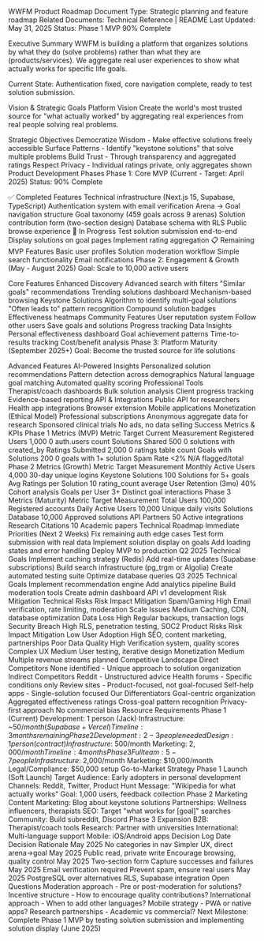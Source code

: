 WWFM Product Roadmap
Document Type: Strategic planning and feature roadmap
Related Documents: Technical Reference | README
Last Updated: May 31, 2025
Status: Phase 1 MVP 90% Complete

Executive Summary
WWFM is building a platform that organizes solutions by what they do (solve problems) rather than what they are (products/services). We aggregate real user experiences to show what actually works for specific life goals.

Current State: Authentication fixed, core navigation complete, ready to test solution submission.

Vision & Strategic Goals
Platform Vision
Create the world's most trusted source for "what actually worked" by aggregating real experiences from real people solving real problems.

Strategic Objectives
Democratize Wisdom - Make effective solutions freely accessible
Surface Patterns - Identify "keystone solutions" that solve multiple problems
Build Trust - Through transparency and aggregated ratings
Respect Privacy - Individual ratings private, only aggregates shown
Product Development Phases
Phase 1: Core MVP (Current - Target: April 2025)
Status: 90% Complete

✅ Completed Features
 Technical infrastructure (Next.js 15, Supabase, TypeScript)
 Authentication system with email verification
 Arena → Goal navigation structure
 Goal taxonomy (459 goals across 9 arenas)
 Solution contribution form (two-section design)
 Database schema with RLS
 Public browse experience
🔄 In Progress
 Test solution submission end-to-end
 Display solutions on goal pages
 Implement rating aggregation
📋 Remaining MVP Features
 Basic user profiles
 Solution moderation workflow
 Simple search functionality
 Email notifications
Phase 2: Engagement & Growth (May - August 2025)
Goal: Scale to 10,000 active users

Core Features
Enhanced Discovery
Advanced search with filters
"Similar goals" recommendations
Trending solutions dashboard
Mechanism-based browsing
Keystone Solutions
Algorithm to identify multi-goal solutions
"Often leads to" pattern recognition
Compound solution badges
Effectiveness heatmaps
Community Features
User reputation system
Follow other users
Save goals and solutions
Progress tracking
Data Insights
Personal effectiveness dashboard
Goal achievement patterns
Time-to-results tracking
Cost/benefit analysis
Phase 3: Platform Maturity (September 2025+)
Goal: Become the trusted source for life solutions

Advanced Features
AI-Powered Insights
Personalized solution recommendations
Pattern detection across demographics
Natural language goal matching
Automated quality scoring
Professional Tools
Therapist/coach dashboards
Bulk solution analysis
Client progress tracking
Evidence-based reporting
API & Integrations
Public API for researchers
Health app integrations
Browser extension
Mobile applications
Monetization (Ethical Model)
Professional subscriptions
Anonymous aggregate data for research
Sponsored clinical trials
No ads, no data selling
Success Metrics & KPIs
Phase 1 Metrics (MVP)
Metric	Target	Current	Measurement
Registered Users	1,000	0	auth.users count
Solutions Shared	500	0	solutions with created_by
Ratings Submitted	2,000	0	ratings table count
Goals with Solutions	200	0	goals with 1+ solution
Spam Rate	<2%	N/A	flagged/total
Phase 2 Metrics (Growth)
Metric	Target	Measurement
Monthly Active Users	4,000	30-day unique logins
Keystone Solutions	100	Solutions for 5+ goals
Avg Ratings per Solution	10	rating_count average
User Retention (3mo)	40%	Cohort analysis
Goals per User	3+	Distinct goal interactions
Phase 3 Metrics (Maturity)
Metric	Target	Measurement
Total Users	100,000	Registered accounts
Daily Active Users	10,000	Unique daily visits
Solutions Database	10,000	Approved solutions
API Partners	50	Active integrations
Research Citations	10	Academic papers
Technical Roadmap
Immediate Priorities (Next 2 Weeks)
Fix remaining auth edge cases
Test form submission with real data
Implement solution display on goals
Add loading states and error handling
Deploy MVP to production
Q2 2025 Technical Goals
Implement caching strategy (Redis)
Add real-time updates (Supabase subscriptions)
Build search infrastructure (pg_trgm or Algolia)
Create automated testing suite
Optimize database queries
Q3 2025 Technical Goals
Implement recommendation engine
Add analytics pipeline
Build moderation tools
Create admin dashboard
API v1 development
Risk Mitigation
Technical Risks
Risk	Impact	Mitigation
Spam/Gaming	High	Email verification, rate limiting, moderation
Scale Issues	Medium	Caching, CDN, database optimization
Data Loss	High	Regular backups, transaction logs
Security Breach	High	RLS, penetration testing, SOC2
Product Risks
Risk	Impact	Mitigation
Low User Adoption	High	SEO, content marketing, partnerships
Poor Data Quality	High	Verification system, quality scores
Complex UX	Medium	User testing, iterative design
Monetization	Medium	Multiple revenue streams planned
Competitive Landscape
Direct Competitors
None identified - Unique approach to solution organization
Indirect Competitors
Reddit - Unstructured advice
Health forums - Specific conditions only
Review sites - Product-focused, not goal-focused
Self-help apps - Single-solution focused
Our Differentiators
Goal-centric organization
Aggregated effectiveness ratings
Cross-goal pattern recognition
Privacy-first approach
No commercial bias
Resource Requirements
Phase 1 (Current)
Development: 1 person (Jack)
Infrastructure: ~$50/month (Supabase + Vercel)
Timeline: 3 months remaining
Phase 2
Development: 2-3 people needed
Design: 1 person (contract)
Infrastructure: ~$500/month
Marketing: $2,000/month
Timeline: 4 months
Phase 3
Full team: 5-7 people
Infrastructure: ~$2,000/month
Marketing: $10,000/month
Legal/Compliance: $50,000 setup
Go-to-Market Strategy
Phase 1 Launch (Soft Launch)
Target Audience: Early adopters in personal development
Channels: Reddit, Twitter, Product Hunt
Message: "Wikipedia for what actually works"
Goal: 1,000 users, feedback collection
Phase 2 Marketing
Content Marketing: Blog about keystone solutions
Partnerships: Wellness influencers, therapists
SEO: Target "what works for [goal]" searches
Community: Build subreddit, Discord
Phase 3 Expansion
B2B: Therapist/coach tools
Research: Partner with universities
International: Multi-language support
Mobile: iOS/Android apps
Decision Log
Date	Decision	Rationale
May 2025	No categories in nav	Simpler UX, direct arena→goal
May 2025	Public read, private write	Encourage browsing, quality control
May 2025	Two-section form	Capture successes and failures
May 2025	Email verification required	Prevent spam, ensure real users
May 2025	PostgreSQL over alternatives	RLS, Supabase integration
Open Questions
Moderation approach - Pre or post-moderation for solutions?
Incentive structure - How to encourage quality contributions?
International approach - When to add other languages?
Mobile strategy - PWA or native apps?
Research partnerships - Academic vs commercial?
Next Milestone: Complete Phase 1 MVP by testing solution submission and implementing solution display (June 2025)

